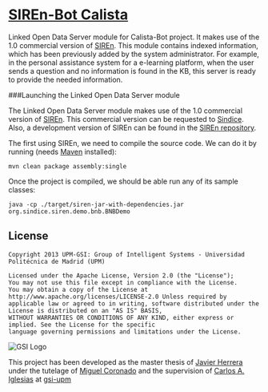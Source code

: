 # [SIREn-Bot Calista](https://github.com/gsi-upm/calista-bot/SIREn)


Linked Open Data Server module for Calista-Bot project. It makes use of the 1.0 commercial version of [SIREn](http://siren.sindice.com/). This module contains indexed information, which has been previously added by the system administrator. For example, in the personal assistance system for a e-learning platform, when the user sends a question and no information is found in the KB, this server is ready to provide the needed information. 



###Launching the Linked Open Data Server module


The Linked Open Data Server module makes use of the 1.0 commercial version of [SIREn](http://siren.sindice.com/). This commercial version can be requested to [Sindice](http://www.sindice.com/). Also, a development version of SIREn can be found in the [SIREn repository](https://github.com/rdelbru/SIREn/). 


The first using SIREn, we need to compile the source code. We can do it by running (needs [Maven](http://maven.apache.org) installed):

	mvn clean package assembly:single 


Once the project is compiled, we should be able run any of its sample classes:

	java -cp ./target/siren-jar-with-dependencies.jar org.sindice.siren.demo.bnb.BNBDemo


## License

```
Copyright 2013 UPM-GSI: Group of Intelligent Systems - Universidad Politécnica de Madrid (UPM)

Licensed under the Apache License, Version 2.0 (the "License"); 
You may not use this file except in compliance with the License. 
You may obtain a copy of the License at http://www.apache.org/licenses/LICENSE-2.0 Unless required by 
applicable law or agreed to in writing, software distributed under the License is distributed on an "AS IS" BASIS,
WITHOUT WARRANTIES OR CONDITIONS OF ANY KIND, either express or implied. See the License for the specific 
language governing permissions and limitations under the License.
```
![GSI Logo](http://gsi.dit.upm.es/templates/jgsi/images/logo.png)

This project has been developed as the master thesis of [Javier Herrera](https://github.com/javiherrera) under the tutelage of [Miguel Coronado](https://github.com/miguelcb84) and the supervision of [Carlos A. Iglesias](https://github.com/cif2cif) at [gsi-upm](https://github.com/gsi-upm)
